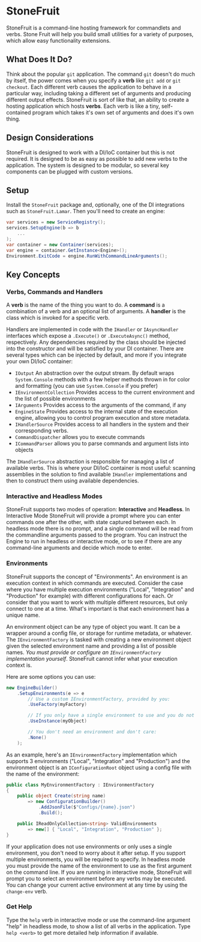 # StoneFruit

StoneFruit is a command-line hosting framework for commandlets and verbs. Stone Fruit will help you build small utilities for a variety of purposes, which allow easy functionality extensions.

## What Does It Do?

Think about the popular `git` application. The command `git` doesn't do much by itself, the power comes when you specify a **verb** like `git add` or `git checkout`. Each different verb causes the application to behave in a particular way, including taking a different set of arguments and producing different output effects. StoneFruit is sort of like that, an ability to create a hosting application which hosts **verbs**. Each verb is like a tiny, self-contained program which takes it's own set of arguments and does it's own thing. 

## Design Considerations

StoneFruit is designed to work with a DI/IoC container but this is not required. It is designed to be as easy as possible to add new verbs to the application. The system is designed to be modular, so several key components can be plugged with custom versions.

## Setup

Install the `StoneFruit` package and, optionally, one of the DI integrations such as `StoneFruit.Lamar`. Then you'll need to create an engine:

```csharp
var services = new ServiceRegistry();
services.SetupEngine(b => b
    ...
);
var container = new Container(services);
var engine = container.GetInstance<Engine>();
Environment.ExitCode = engine.RunWithCommandLineArguments();
```

## Key Concepts

### Verbs, Commands and Handlers

A **verb** is the name of the thing you want to do. A **command** is a combination of a verb and an optional list of arguments. A **handler** is the class which is invoked for a specific verb.

Handlers are implemented in code with the `IHandler` or `IAsyncHandler` interfaces which expose a `.Execute()` or `.ExecuteAsync()` method, respectively. Any dependencies required by the class should be injected into the constructor and will be satisfied by your DI container. There are several types which can be injected by default, and more if you integrate your own DI/IoC container:

* `IOutput` An abstraction over the output stream. By default wraps `System.Console` methods with a few helper methods thrown in for color and formatting (you can use `System.Console` if you prefer)
* `IEnvironmentCollection` Provides access to the current environment and the list of possible environments
* `IArguments` Provides access to the arguments of the command, if any
* `EngineState` Provides access to the internal state of the execution engine, allowing you to control program execution and store metadata.
* `IHandlerSource` Provides access to all handlers in the system and their corresponding verbs.
* `CommandDispatcher` allows you to execute commands
* `ICommandParser` allows you to parse commands and argument lists into objects

The `IHandlerSource` abstraction is responsible for managing a list of available verbs. This is where your DI/IoC container is most useful: scanning assemblies in the solution to find available `IHandler` implementations and then to construct them using available dependencies.

### Interactive and Headless Modes

StoneFruit supports two modes of operation: **Interactive** and **Headless**. In Interactive Mode StoneFruit will provide a prompt where you can enter commands one after the other, with state captured between each. In headless mode there is no prompt, and a single command will be read from the commandline arguments passed to the program. You can instruct the Engine to run in headless or interactive mode, or to see if there are any command-line arguments and decide which mode to enter.

### Environments

StoneFruit supports the concept of "Environments". An environment is an execution context in which commands are executed. Consider the case where you have multiple execution environments ("Local", "Integration" and "Production" for example) with different configurations for each. Or consider that you want to work with multiple different resources, but only connect to one at a time. What's important is that each environment has a unique name.

An environment object can be any type of object you want. It can be a wrapper around a config file, or storage for runtime metadata, or whatever. The `IEnvironmentFactory` is tasked with creating a new environment object given the selected environment name and providing a list of possible names. *You must provide or configure an `IEnvironmentFactory` implementation yourself*. StoneFruit cannot infer what your execution context is.

Here are some options you can use:

```csharp
new EngineBuilder()
    .SetupEnvironments(e => e
        // Use a custom IEnvironmentFactory, provided by you:
        .UseFactory(myFactory)

        // If you only have a single environment to use and you do not want to switch
        .UseInstance(myObject)

        // You don't need an environment and don't care:
        .None()
    );
```

As an example, here's an `IEnvironmentFactory` implementation which supports 3 environments ("Local", "Integration" and "Production") and the environment object is an `IConfigurationRoot` object using a config file with the name of the environment:

```csharp
public class MyEnvironmentFactory : IEnvironmentFactory
{
    public object Create(string name)
        => new ConfigurationBuilder()
            .AddJsonFile($"Configs/{name}.json")
            .Build();

    public IReadOnlyCollection<string> ValidEnvironments 
        => new[] { "Local", "Integration", "Production" };
}
```

If your application does not use environments or only uses a single environment, you don't need to worry about it after setup. If you support multiple environments, you will be required to specify. In headless mode you must provide the name of the environment to use as the first argument on the command line. If you are running in interactive mode, StoneFruit will prompt you to select an environment before any verbs may be executed. You can change your current active environment at any time by using the `change-env` verb.

### Get Help

Type the `help` verb in interactive mode or use the command-line argument "help" in headless mode, to show a list of all verbs in the application. Type `help <verb>` to get more detailed help information if available.

